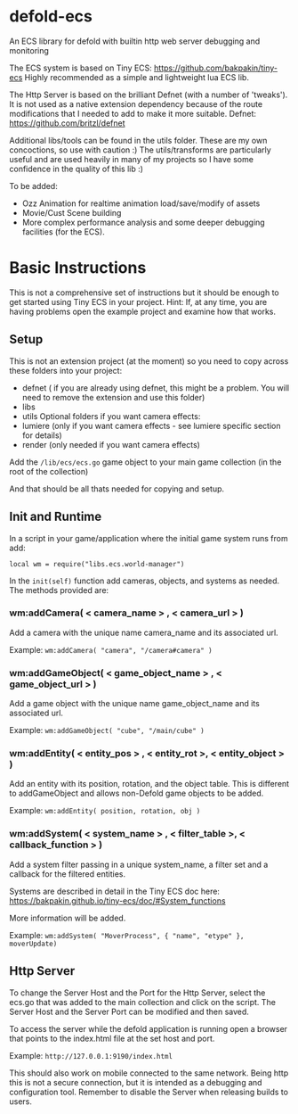 # defold-ecs
An ECS library for defold with builtin http web server debugging and monitoring

The ECS system is based on Tiny ECS: https://github.com/bakpakin/tiny-ecs
Highly recommended as a simple and lightweight lua ECS lib. 

The Http Server is based on the brilliant Defnet (with a number of 'tweaks'). It is not used as a native extension dependency because of the route modifications that I needed to add to make it more suitable.
Defnet: https://github.com/britzl/defnet

Additional libs/tools can be found in the utils folder. These are my own concoctions, so use with caution :) 
The utils/transforms are particularly useful and are used heavily in many of my projects so I have some confidence in the quality of this lib :) 

To be added:
- Ozz Animation for realtime animation load/save/modify of assets
- Movie/Cust Scene building
- More complex performance analysis and some deeper debugging facilities (for the ECS).

# Basic Instructions
This is not a comprehensive set of instructions but it should be enough to get started using Tiny ECS in your project.
Hint: If, at any time, you are having problems open the example project and examine how that works.

## Setup
This is not an extension project (at the moment) so you need to copy across these folders into your project:
- defnet ( if you are already using defnet, this might be a problem. You will need to remove the extension and use this folder)
- libs
- utils
Optional folders if you want camera effects:
- lumiere (only if you want camera effects - see lumiere specific section for details)
- render (only needed if you want camera effects)

Add the ```/lib/ecs/ecs.go``` game object to your main game collection (in the root of the collection)

And that should be all thats needed for copying and setup.

## Init and Runtime

In a script in your game/application where the initial game system runs from add:

```local wm	= require("libs.ecs.world-manager")```

In the ```init(self)``` function add cameras, objects, and systems as needed. The methods provided are:

### **wm:addCamera( < camera_name > , < camera_url > )**

Add a camera with the unique name camera_name and its associated url. 

Example: ```wm:addCamera( "camera", "/camera#camera" )```

### **wm:addGameObject( < game_object_name > , < game_object_url > )**

Add a game object with the unique name game_object_name and its associated url. 

Example: ```wm:addGameObject( "cube", "/main/cube" )```

### **wm:addEntity( < entity_pos > , < entity_rot >, < entity_object > )**

Add an entity with its position, rotation, and the object table. This is different to addGameObject and allows non-Defold game objects to be added.

Example: ```wm:addEntity( position, rotation, obj )```

### **wm:addSystem( < system_name > , < filter_table >, < callback_function > )**

Add a system filter passing in a unique system_name, a filter set and a callback for the filtered entities. 

Systems are described in detail in the Tiny ECS doc here: <https://bakpakin.github.io/tiny-ecs/doc/#System_functions>

More information will be added.

Example: ```wm:addSystem( "MoverProcess", { "name", "etype" }, moverUpdate)```


## Http Server

To change the Server Host and the Port for the Http Server, select the ecs.go that was added to the main collection and click on the script.
The Server Host and the Server Port can be modified and then saved. 

To access the server while the defold application is running open a browser that points to the index.html file at the set host and port. 

Example: ```http://127.0.0.1:9190/index.html```

This should also work on mobile connected to the same network. Being http this is not a secure connection, but it is intended as a debugging and configuration tool. Remember to disable the Server when releasing builds to users.

